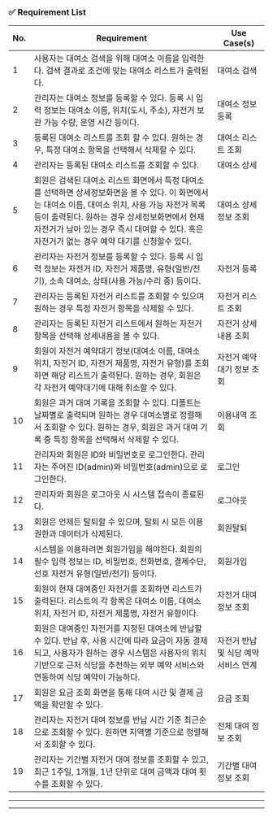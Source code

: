 ### **✅ Requirement List**

| **No.** | **Requirement**                                                                                                                                                                                                                                                                                       | **Use Case(s)**                      |
| ------- | ----------------------------------------------------------------------------------------------------------------------------------------------------------------------------------------------------------------------------------------------------------------------------------------------------- | ------------------------------------ |
| 1       | 사용자는 대여소 검색을 위해 대여소 이름을 입력한다. 검색 결과로 조건에 맞는 대여소 리스트가 출력된다.                                                                                                                                                                                                 | 대여소 검색                          |
| 2       | 관리자는 대여소 정보를 등록할 수 있다. 등록 시 입력 정보는 대여소 이름, 위치(도시, 주소), 자전거 보관 가능 수량, 운영 시간 등이다.                                                                                                                                                                    | 대여소 정보 등록                     |
| 3       | 등록된 대여소 리스트를 조회 할 수 있다. 원하는 경우, 특정 대여소 항목을 선택해서 삭제할 수 있다.                                                                                                                                                                                                      | 대여소 리스트 조회                   |
| 4       | 관리자는 등록된 대여소 리스트를 조회할 수 있다.                                                                                                                                                                                                                                                       | 대여소 상세                          |
| 5       | 회원은 검색된 대여소 리스트 화면에서 특정 대여소를 선택하면 상세정보화면을 볼 수 있다. 이 화면에서는 대여소 이름, 대여소 위치, 사용 가능 자전거 목록 등이 출력된다. 원하는 경우 상세정보화면에서 현재 자전거가 남아 있는 경우 즉시 대여할 수 있다. 혹은 자전거가 없는 경우 예약 대기를 신청할수 있다. | 대여소 상세정보 조회                 |
| 6       | 관리자는 자전거 정보를 등록할 수 있다. 등록 시 입력 정보는 자전거 ID, 자전거 제품명, 유형(일반/전기), 소속 대여소, 상태(사용 가능/수리 중) 등이다.                                                                                                                                                    | 자전거 등록                          |
| 7       | 관리자는 등록된 자전거 리스트를 조회할 수 있으며 원하는 경우 특정 자전거 항목을 삭제할 수 있다.                                                                                                                                                                                                       | 자전거 리스트 조회                   |
| 8       | 관리자는 등록된 자전거 리스트에서 원하는 자전거 항목을 선택해 상세내용을 볼 수 있다.                                                                                                                                                                                                                  | 자전거 상세내용 조회                 |
| 9       | 회원이 자전거 예약대기 정보(대여소 이름, 대여소 위치, 자전거 ID, 자전거 제품명, 자전거 유형)를 조회하면 해당 리스트가 출력된다. 원하는 경우, 회원은 각 자전거 예약대기에 대해 취소할 수 있다.                                                                                                         | 자전거 예약대기 정보 조회            |
| 10      | 회원은 과거 대여 기록을 조회할 수 있다. 디폴트는 날짜별로 출력되며 원하는 경우 대여소별로 정렬해서 조회할 수 있다. 원하는 경우, 회원은 과거 대여 기록 중 특정 항목을 선택해서 삭제할 수 있다.                                                                                                         | 이용내역 조회                        |
| 11      | 관리자와 회원은 ID와 비밀번호로 로그인한다. 관리자는 주어진 ID(admin)와 비밀번호(admin)으로 로그인한다.                                                                                                                                                                                               | 로그인                               |
| 12      | 관리자와 회원은 로그아웃 시 시스템 접속이 종료된다.                                                                                                                                                                                                                                                   | 로그아웃                             |
| 13      | 회원은 언제든 탈퇴할 수 있으며, 탈퇴 시 모든 이용 권한과 데이터가 삭제된다.                                                                                                                                                                                                                           | 회원탈퇴                             |
| 14      | 시스템을 이용하려면 회원가입을 해야한다. 회원의 필수 입력 정보는 ID, 비밀번호, 전화번호, 결제수단, 선호 자전거 유형(일반/전기) 등이다.                                                                                                                                                                | 회원가입                             |
| 15      | 회원이 현재 대여중인 자전거를 조회하면 리스트가 출력된다. 리스트의 각 항목은 대여소 이름, 대여소 위치, 자전거 ID, 자전거 제품명, 자전거 유형이다.                                                                                                                                                     | 자전거 대여 정보 조회                |
| 16      | 회원은 대여중인 자전거를 지정된 대여소에 반납할 수 있다. 반납 후, 사용 시간에 따라 요금이 자동 결제되고, 사용자가 원하는 경우 시스템은 사용자의 위치 기반으로 근처 식당을 추천하는 외부 예약 서비스와 연동하여 식당 예약이 가능하다.                                                                  | 자전거 반납 및 식당 예약 서비스 연계 |
| 17      | 회원은 요금 조회 화면을 통해 대여 시간 및 결제 금액을 확인할 수 있다.                                                                                                                                                                                                                                 | 요금 조회                            |
| 18      | 관리자는 자전거 대여 정보를 반납 시간 기준 최근순으로 조회할 수 있다. 원하면 지역별 기준으로 정렬해서 조회할 수 있다.                                                                                                                                                                                 | 전체 대여 정보 조회                  |
| 19      | 관리자는 기간별 자전거 대여 정보를 조회할 수 있고, 최근 1주일, 1개월, 1년 단위로 대여 금액과 대여 횟수를 조회할 수 있다.                                                                                                                                                                              | 기간별 대여 정보 조회                |

---

---
